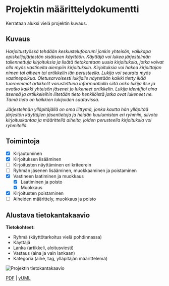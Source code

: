 # Projektin määrittelydokumentti

Kerrataan aluksi vielä projektin kuvaus.

## Kuvaus

*Harjoitustyössä tehdään keskustelufoorumi jonkin yhteisön, vaikkapa opiskelijajärjestön sisäiseen käyttöön. Käyttäjä voi lukea järjestelmän tallennettuja kirjoituksia ja lisätä tietokantaan uusia kirjoituksia, jotka voivat olla myös vastineita aiempiin kirjoituksiin. Kirjoituksia voi hakea kirjoittajan nimen tai aiheen tai artikkelin iän perusteella. Lukija voi seurata myös vastinepolkua. Oletusarvoisesti lukijalle näytetään kaikki tietty ikää tuoreemmat artikkelit varustettuna informaatiolla siitä onko lukija itse ja ovatko kaikki yhteisön jäsenet jo lukeneet artikkelin. Lukija identifioi aina itsensä ja artikkeleihin liitetään tieto henkilöistä jotka ovat lukeneet ne. Tämä tieto on kaikkien lukijoiden saatavissa.*

*Järjestelmän ylläpitäjällä on oma liittymä, jonka kautta hän ylläpitää järjestön käyttäjien jäsentietoja ja heidän kuulumistan eri ryhmiin, siivota kirjoituskantaa ja määrittellä aiheita, joiden perusteella kirjoituksia voi ryhmitellä.*

## Toimintoja

- [x] Kirjautuminen
- [x] Kirjoituksen lisääminen
- [ ] Kirjoitusten näyttäminen eri kriteerein
- [ ] Ryhmän jäsenen lisääminen, muokkaaminen ja poistaminen
- [x] Vastineen laatiminen ja muokkaus
  - [x] Laatiminen ja poisto
  - [x] Muokkaus
- [x] Kirjoitusten poistaminen
- [ ] Aiheiden määrittely, muokkaus ja poisto

## Alustava tietokantakaavio
**Tietokohteet:**
* Ryhmä (käyttötarkoitus vielä pohdinnassa)
* Käyttäjä
* Lanka (artikkeli, aloitusviesti)
* Vastaus (aina ja vain lankaan)
* Kategoria (aihe, tag, ylläpitäjän määrittelemä)

![Projektin tietokantakaavio](https://yuml.me/504428db.png)

[PDF](https://yuml.me/504428db.pdf) | [yUML](https://yuml.me/edit/504428db)
